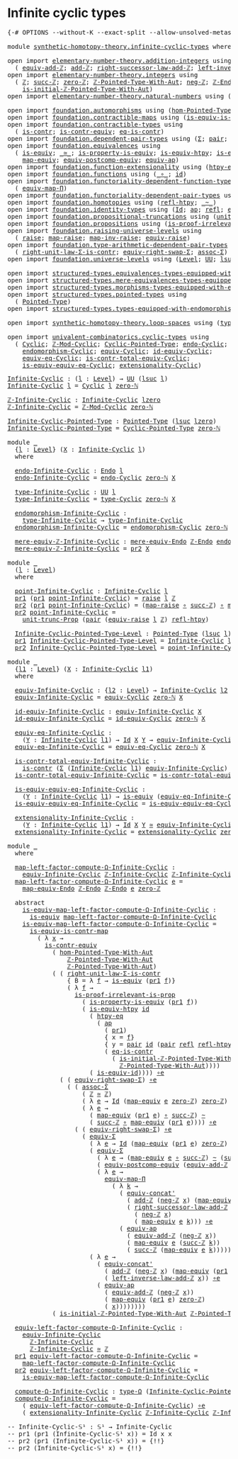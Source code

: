 # Infinite cyclic types

<pre class="Agda"><a id="34" class="Symbol">{-#</a> <a id="38" class="Keyword">OPTIONS</a> <a id="46" class="Pragma">--without-K</a> <a id="58" class="Pragma">--exact-split</a> <a id="72" class="Pragma">--allow-unsolved-metas</a> <a id="95" class="Symbol">#-}</a>

<a id="100" class="Keyword">module</a> <a id="107" href="synthetic-homotopy-theory.infinite-cyclic-types.html" class="Module">synthetic-homotopy-theory.infinite-cyclic-types</a> <a id="155" class="Keyword">where</a>

<a id="162" class="Keyword">open</a> <a id="167" class="Keyword">import</a> <a id="174" href="elementary-number-theory.addition-integers.html" class="Module">elementary-number-theory.addition-integers</a> <a id="217" class="Keyword">using</a>
  <a id="225" class="Symbol">(</a> <a id="227" href="elementary-number-theory.addition-integers.html#14008" class="Function">equiv-add-ℤ</a><a id="238" class="Symbol">;</a> <a id="240" href="elementary-number-theory.addition-integers.html#1489" class="Function">add-ℤ</a><a id="245" class="Symbol">;</a> <a id="247" href="elementary-number-theory.addition-integers.html#4028" class="Function">right-successor-law-add-ℤ</a><a id="272" class="Symbol">;</a> <a id="274" href="elementary-number-theory.addition-integers.html#7226" class="Function">left-inverse-law-add-ℤ</a><a id="296" class="Symbol">)</a>
<a id="298" class="Keyword">open</a> <a id="303" class="Keyword">import</a> <a id="310" href="elementary-number-theory.integers.html" class="Module">elementary-number-theory.integers</a> <a id="344" class="Keyword">using</a>
  <a id="352" class="Symbol">(</a> <a id="354" href="elementary-number-theory.integers.html#1867" class="Function">ℤ</a><a id="355" class="Symbol">;</a> <a id="357" href="elementary-number-theory.integers.html#3458" class="Function">succ-ℤ</a><a id="363" class="Symbol">;</a> <a id="365" href="elementary-number-theory.integers.html#2119" class="Function">zero-ℤ</a><a id="371" class="Symbol">;</a> <a id="373" href="elementary-number-theory.integers.html#11387" class="Function">ℤ-Pointed-Type-With-Aut</a><a id="396" class="Symbol">;</a> <a id="398" href="elementary-number-theory.integers.html#3883" class="Function">neg-ℤ</a><a id="403" class="Symbol">;</a> <a id="405" href="elementary-number-theory.integers.html#3783" class="Function">ℤ-Endo</a><a id="411" class="Symbol">;</a>
    <a id="417" href="elementary-number-theory.integers.html#20906" class="Function">is-initial-ℤ-Pointed-Type-With-Aut</a><a id="451" class="Symbol">)</a>
<a id="453" class="Keyword">open</a> <a id="458" class="Keyword">import</a> <a id="465" href="elementary-number-theory.natural-numbers.html" class="Module">elementary-number-theory.natural-numbers</a> <a id="506" class="Keyword">using</a> <a id="512" class="Symbol">(</a><a id="513" href="elementary-number-theory.natural-numbers.html#1465" class="InductiveConstructor">zero-ℕ</a><a id="519" class="Symbol">)</a>

<a id="522" class="Keyword">open</a> <a id="527" class="Keyword">import</a> <a id="534" href="foundation.automorphisms.html" class="Module">foundation.automorphisms</a> <a id="559" class="Keyword">using</a> <a id="565" class="Symbol">(</a><a id="566" href="foundation.automorphisms.html#2986" class="Function">hom-Pointed-Type-With-Aut</a><a id="591" class="Symbol">)</a>
<a id="593" class="Keyword">open</a> <a id="598" class="Keyword">import</a> <a id="605" href="foundation.contractible-maps.html" class="Module">foundation.contractible-maps</a> <a id="634" class="Keyword">using</a> <a id="640" class="Symbol">(</a><a id="641" href="foundation-core.contractible-maps.html#2368" class="Function">is-equiv-is-contr-map</a><a id="662" class="Symbol">)</a>
<a id="664" class="Keyword">open</a> <a id="669" class="Keyword">import</a> <a id="676" href="foundation.contractible-types.html" class="Module">foundation.contractible-types</a> <a id="706" class="Keyword">using</a>
  <a id="714" class="Symbol">(</a> <a id="716" href="foundation-core.contractible-types.html#992" class="Function">is-contr</a><a id="724" class="Symbol">;</a> <a id="726" href="foundation-core.contractible-types.html#3297" class="Function">is-contr-equiv</a><a id="740" class="Symbol">;</a> <a id="742" href="foundation-core.contractible-types.html#1299" class="Function">eq-is-contr</a><a id="753" class="Symbol">)</a>
<a id="755" class="Keyword">open</a> <a id="760" class="Keyword">import</a> <a id="767" href="foundation.dependent-pair-types.html" class="Module">foundation.dependent-pair-types</a> <a id="799" class="Keyword">using</a> <a id="805" class="Symbol">(</a><a id="806" href="foundation-core.dependent-pair-types.html#502" class="Record">Σ</a><a id="807" class="Symbol">;</a> <a id="809" href="foundation-core.dependent-pair-types.html#575" class="InductiveConstructor">pair</a><a id="813" class="Symbol">;</a> <a id="815" href="foundation-core.dependent-pair-types.html#592" class="Field">pr1</a><a id="818" class="Symbol">;</a> <a id="820" href="foundation-core.dependent-pair-types.html#604" class="Field">pr2</a><a id="823" class="Symbol">)</a>
<a id="825" class="Keyword">open</a> <a id="830" class="Keyword">import</a> <a id="837" href="foundation.equivalences.html" class="Module">foundation.equivalences</a> <a id="861" class="Keyword">using</a>
  <a id="869" class="Symbol">(</a> <a id="871" href="foundation-core.equivalences.html#1542" class="Function">is-equiv</a><a id="879" class="Symbol">;</a> <a id="881" href="foundation-core.equivalences.html#1607" class="Function Operator">_≃_</a><a id="884" class="Symbol">;</a> <a id="886" href="foundation.equivalences.html#12189" class="Function">is-property-is-equiv</a><a id="906" class="Symbol">;</a> <a id="908" href="foundation-core.equivalences.html#10144" class="Function">is-equiv-htpy</a><a id="921" class="Symbol">;</a> <a id="923" href="foundation-core.equivalences.html#2309" class="Function">is-equiv-id</a><a id="934" class="Symbol">;</a> <a id="936" href="foundation-core.equivalences.html#7855" class="Function Operator">_∘e_</a><a id="940" class="Symbol">;</a>
    <a id="946" href="foundation-core.equivalences.html#1807" class="Function">map-equiv</a><a id="955" class="Symbol">;</a> <a id="957" href="foundation.equivalences.html#17419" class="Function">equiv-postcomp-equiv</a><a id="977" class="Symbol">;</a> <a id="979" href="foundation-core.equivalences.html#16732" class="Function">equiv-ap</a><a id="987" class="Symbol">)</a>
<a id="989" class="Keyword">open</a> <a id="994" class="Keyword">import</a> <a id="1001" href="foundation.function-extensionality.html" class="Module">foundation.function-extensionality</a> <a id="1036" class="Keyword">using</a> <a id="1042" class="Symbol">(</a><a id="1043" href="foundation-core.function-extensionality.html#964" class="Function">htpy-eq</a><a id="1050" class="Symbol">)</a>
<a id="1052" class="Keyword">open</a> <a id="1057" class="Keyword">import</a> <a id="1064" href="foundation.functions.html" class="Module">foundation.functions</a> <a id="1085" class="Keyword">using</a> <a id="1091" class="Symbol">(</a><a id="1092" href="foundation-core.functions.html#407" class="Function Operator">_∘_</a><a id="1095" class="Symbol">;</a> <a id="1097" href="foundation-core.functions.html#309" class="Function">id</a><a id="1099" class="Symbol">)</a>
<a id="1101" class="Keyword">open</a> <a id="1106" class="Keyword">import</a> <a id="1113" href="foundation.functoriality-dependent-function-types.html" class="Module">foundation.functoriality-dependent-function-types</a> <a id="1163" class="Keyword">using</a>
  <a id="1171" class="Symbol">(</a> <a id="1173" href="foundation-core.functoriality-dependent-function-types.html#2222" class="Function">equiv-map-Π</a><a id="1184" class="Symbol">)</a>
<a id="1186" class="Keyword">open</a> <a id="1191" class="Keyword">import</a> <a id="1198" href="foundation.functoriality-dependent-pair-types.html" class="Module">foundation.functoriality-dependent-pair-types</a> <a id="1244" class="Keyword">using</a> <a id="1250" class="Symbol">(</a><a id="1251" href="foundation-core.functoriality-dependent-pair-types.html#10421" class="Function">equiv-Σ</a><a id="1258" class="Symbol">)</a>
<a id="1260" class="Keyword">open</a> <a id="1265" class="Keyword">import</a> <a id="1272" href="foundation.homotopies.html" class="Module">foundation.homotopies</a> <a id="1294" class="Keyword">using</a> <a id="1300" class="Symbol">(</a><a id="1301" href="foundation-core.homotopies.html#710" class="Function">refl-htpy</a><a id="1310" class="Symbol">;</a> <a id="1312" href="foundation-core.homotopies.html#545" class="Function Operator">_~_</a><a id="1315" class="Symbol">)</a>
<a id="1317" class="Keyword">open</a> <a id="1322" class="Keyword">import</a> <a id="1329" href="foundation.identity-types.html" class="Module">foundation.identity-types</a> <a id="1355" class="Keyword">using</a> <a id="1361" class="Symbol">(</a><a id="1362" href="foundation-core.identity-types.html#1754" class="Datatype">Id</a><a id="1364" class="Symbol">;</a> <a id="1366" href="foundation-core.identity-types.html#4017" class="Function">ap</a><a id="1368" class="Symbol">;</a> <a id="1370" href="foundation-core.identity-types.html#1807" class="InductiveConstructor">refl</a><a id="1374" class="Symbol">;</a> <a id="1376" href="foundation.identity-types.html#2710" class="Function">equiv-concat&#39;</a><a id="1389" class="Symbol">)</a>
<a id="1391" class="Keyword">open</a> <a id="1396" class="Keyword">import</a> <a id="1403" href="foundation.propositional-truncations.html" class="Module">foundation.propositional-truncations</a> <a id="1440" class="Keyword">using</a> <a id="1446" class="Symbol">(</a><a id="1447" href="foundation.propositional-truncations.html#2096" class="Function">unit-trunc-Prop</a><a id="1462" class="Symbol">)</a>
<a id="1464" class="Keyword">open</a> <a id="1469" class="Keyword">import</a> <a id="1476" href="foundation.propositions.html" class="Module">foundation.propositions</a> <a id="1500" class="Keyword">using</a> <a id="1506" class="Symbol">(</a><a id="1507" href="foundation-core.propositions.html#3036" class="Function">is-proof-irrelevant-is-prop</a><a id="1534" class="Symbol">)</a>
<a id="1536" class="Keyword">open</a> <a id="1541" class="Keyword">import</a> <a id="1548" href="foundation.raising-universe-levels.html" class="Module">foundation.raising-universe-levels</a> <a id="1583" class="Keyword">using</a>
  <a id="1591" class="Symbol">(</a> <a id="1593" href="foundation.raising-universe-levels.html#964" class="Datatype">raise</a><a id="1598" class="Symbol">;</a> <a id="1600" href="foundation.raising-universe-levels.html#1029" class="InductiveConstructor">map-raise</a><a id="1609" class="Symbol">;</a> <a id="1611" href="foundation.raising-universe-levels.html#1105" class="Function">map-inv-raise</a><a id="1624" class="Symbol">;</a> <a id="1626" href="foundation.raising-universe-levels.html#1541" class="Function">equiv-raise</a><a id="1637" class="Symbol">)</a>
<a id="1639" class="Keyword">open</a> <a id="1644" class="Keyword">import</a> <a id="1651" href="foundation.type-arithmetic-dependent-pair-types.html" class="Module">foundation.type-arithmetic-dependent-pair-types</a> <a id="1699" class="Keyword">using</a>
  <a id="1707" class="Symbol">(</a> <a id="1709" href="foundation-core.type-arithmetic-dependent-pair-types.html#4301" class="Function">right-unit-law-Σ-is-contr</a><a id="1734" class="Symbol">;</a> <a id="1736" href="foundation-core.type-arithmetic-dependent-pair-types.html#11499" class="Function">equiv-right-swap-Σ</a><a id="1754" class="Symbol">;</a> <a id="1756" href="foundation-core.type-arithmetic-dependent-pair-types.html#5662" class="Function">assoc-Σ</a><a id="1763" class="Symbol">)</a>
<a id="1765" class="Keyword">open</a> <a id="1770" class="Keyword">import</a> <a id="1777" href="foundation.universe-levels.html" class="Module">foundation.universe-levels</a> <a id="1804" class="Keyword">using</a> <a id="1810" class="Symbol">(</a><a id="1811" href="Agda.Primitive.html#597" class="Postulate">Level</a><a id="1816" class="Symbol">;</a> <a id="1818" href="foundation-core.universe-levels.html#222" class="Primitive">UU</a><a id="1820" class="Symbol">;</a> <a id="1822" href="Agda.Primitive.html#780" class="Primitive">lsuc</a><a id="1826" class="Symbol">;</a> <a id="1828" href="Agda.Primitive.html#764" class="Primitive">lzero</a><a id="1833" class="Symbol">;</a> <a id="1835" href="Agda.Primitive.html#810" class="Primitive Operator">_⊔_</a><a id="1838" class="Symbol">)</a>

<a id="1841" class="Keyword">open</a> <a id="1846" class="Keyword">import</a> <a id="1853" href="structured-types.equivalences-types-equipped-with-endomorphisms.html" class="Module">structured-types.equivalences-types-equipped-with-endomorphisms</a>
<a id="1917" class="Keyword">open</a> <a id="1922" class="Keyword">import</a> <a id="1929" href="structured-types.mere-equivalences-types-equipped-with-endomorphisms.html" class="Module">structured-types.mere-equivalences-types-equipped-with-endomorphisms</a>
<a id="1998" class="Keyword">open</a> <a id="2003" class="Keyword">import</a> <a id="2010" href="structured-types.morphisms-types-equipped-with-endomorphisms.html" class="Module">structured-types.morphisms-types-equipped-with-endomorphisms</a>
<a id="2071" class="Keyword">open</a> <a id="2076" class="Keyword">import</a> <a id="2083" href="structured-types.pointed-types.html" class="Module">structured-types.pointed-types</a> <a id="2114" class="Keyword">using</a>
  <a id="2122" class="Symbol">(</a> <a id="2124" href="structured-types.pointed-types.html#383" class="Function">Pointed-Type</a><a id="2136" class="Symbol">)</a>
<a id="2138" class="Keyword">open</a> <a id="2143" class="Keyword">import</a> <a id="2150" href="structured-types.types-equipped-with-endomorphisms.html" class="Module">structured-types.types-equipped-with-endomorphisms</a>

<a id="2202" class="Keyword">open</a> <a id="2207" class="Keyword">import</a> <a id="2214" href="synthetic-homotopy-theory.loop-spaces.html" class="Module">synthetic-homotopy-theory.loop-spaces</a> <a id="2252" class="Keyword">using</a> <a id="2258" class="Symbol">(</a><a id="2259" href="synthetic-homotopy-theory.loop-spaces.html#1115" class="Function">type-Ω</a><a id="2265" class="Symbol">)</a>

<a id="2268" class="Keyword">open</a> <a id="2273" class="Keyword">import</a> <a id="2280" href="univalent-combinatorics.cyclic-types.html" class="Module">univalent-combinatorics.cyclic-types</a> <a id="2317" class="Keyword">using</a>
  <a id="2325" class="Symbol">(</a> <a id="2327" href="univalent-combinatorics.cyclic-types.html#3991" class="Function">Cyclic</a><a id="2333" class="Symbol">;</a> <a id="2335" href="univalent-combinatorics.cyclic-types.html#4074" class="Function">ℤ-Mod-Cyclic</a><a id="2347" class="Symbol">;</a> <a id="2349" href="univalent-combinatorics.cyclic-types.html#4210" class="Function">Cyclic-Pointed-Type</a><a id="2368" class="Symbol">;</a> <a id="2370" href="univalent-combinatorics.cyclic-types.html#4359" class="Function">endo-Cyclic</a><a id="2381" class="Symbol">;</a> <a id="2383" href="univalent-combinatorics.cyclic-types.html#4436" class="Function">type-Cyclic</a><a id="2394" class="Symbol">;</a>
    <a id="2400" href="univalent-combinatorics.cyclic-types.html#4994" class="Function">endomorphism-Cyclic</a><a id="2419" class="Symbol">;</a> <a id="2421" href="univalent-combinatorics.cyclic-types.html#5238" class="Function">equiv-Cyclic</a><a id="2433" class="Symbol">;</a> <a id="2435" href="univalent-combinatorics.cyclic-types.html#6261" class="Function">id-equiv-Cyclic</a><a id="2450" class="Symbol">;</a>
    <a id="2456" href="univalent-combinatorics.cyclic-types.html#6402" class="Function">equiv-eq-Cyclic</a><a id="2471" class="Symbol">;</a> <a id="2473" href="univalent-combinatorics.cyclic-types.html#6512" class="Function">is-contr-total-equiv-Cyclic</a><a id="2500" class="Symbol">;</a>
    <a id="2506" href="univalent-combinatorics.cyclic-types.html#6941" class="Function">is-equiv-equiv-eq-Cyclic</a><a id="2530" class="Symbol">;</a> <a id="2532" href="univalent-combinatorics.cyclic-types.html#7180" class="Function">extensionality-Cyclic</a><a id="2553" class="Symbol">)</a>
</pre>
<pre class="Agda"><a id="Infinite-Cyclic"></a><a id="2568" href="synthetic-homotopy-theory.infinite-cyclic-types.html#2568" class="Function">Infinite-Cyclic</a> <a id="2584" class="Symbol">:</a> <a id="2586" class="Symbol">(</a><a id="2587" href="synthetic-homotopy-theory.infinite-cyclic-types.html#2587" class="Bound">l</a> <a id="2589" class="Symbol">:</a> <a id="2591" href="Agda.Primitive.html#597" class="Postulate">Level</a><a id="2596" class="Symbol">)</a> <a id="2598" class="Symbol">→</a> <a id="2600" href="foundation-core.universe-levels.html#222" class="Primitive">UU</a> <a id="2603" class="Symbol">(</a><a id="2604" href="Agda.Primitive.html#780" class="Primitive">lsuc</a> <a id="2609" href="synthetic-homotopy-theory.infinite-cyclic-types.html#2587" class="Bound">l</a><a id="2610" class="Symbol">)</a>
<a id="2612" href="synthetic-homotopy-theory.infinite-cyclic-types.html#2568" class="Function">Infinite-Cyclic</a> <a id="2628" href="synthetic-homotopy-theory.infinite-cyclic-types.html#2628" class="Bound">l</a> <a id="2630" class="Symbol">=</a> <a id="2632" href="univalent-combinatorics.cyclic-types.html#3991" class="Function">Cyclic</a> <a id="2639" href="synthetic-homotopy-theory.infinite-cyclic-types.html#2628" class="Bound">l</a> <a id="2641" href="elementary-number-theory.natural-numbers.html#1465" class="InductiveConstructor">zero-ℕ</a> 

<a id="ℤ-Infinite-Cyclic"></a><a id="2650" href="synthetic-homotopy-theory.infinite-cyclic-types.html#2650" class="Function">ℤ-Infinite-Cyclic</a> <a id="2668" class="Symbol">:</a> <a id="2670" href="synthetic-homotopy-theory.infinite-cyclic-types.html#2568" class="Function">Infinite-Cyclic</a> <a id="2686" href="Agda.Primitive.html#764" class="Primitive">lzero</a>
<a id="2692" href="synthetic-homotopy-theory.infinite-cyclic-types.html#2650" class="Function">ℤ-Infinite-Cyclic</a> <a id="2710" class="Symbol">=</a> <a id="2712" href="univalent-combinatorics.cyclic-types.html#4074" class="Function">ℤ-Mod-Cyclic</a> <a id="2725" href="elementary-number-theory.natural-numbers.html#1465" class="InductiveConstructor">zero-ℕ</a>

<a id="Infinite-Cyclic-Pointed-Type"></a><a id="2733" href="synthetic-homotopy-theory.infinite-cyclic-types.html#2733" class="Function">Infinite-Cyclic-Pointed-Type</a> <a id="2762" class="Symbol">:</a> <a id="2764" href="structured-types.pointed-types.html#383" class="Function">Pointed-Type</a> <a id="2777" class="Symbol">(</a><a id="2778" href="Agda.Primitive.html#780" class="Primitive">lsuc</a> <a id="2783" href="Agda.Primitive.html#764" class="Primitive">lzero</a><a id="2788" class="Symbol">)</a>
<a id="2790" href="synthetic-homotopy-theory.infinite-cyclic-types.html#2733" class="Function">Infinite-Cyclic-Pointed-Type</a> <a id="2819" class="Symbol">=</a> <a id="2821" href="univalent-combinatorics.cyclic-types.html#4210" class="Function">Cyclic-Pointed-Type</a> <a id="2841" href="elementary-number-theory.natural-numbers.html#1465" class="InductiveConstructor">zero-ℕ</a>

<a id="2849" class="Keyword">module</a> <a id="2856" href="synthetic-homotopy-theory.infinite-cyclic-types.html#2856" class="Module">_</a>
  <a id="2860" class="Symbol">{</a><a id="2861" href="synthetic-homotopy-theory.infinite-cyclic-types.html#2861" class="Bound">l</a> <a id="2863" class="Symbol">:</a> <a id="2865" href="Agda.Primitive.html#597" class="Postulate">Level</a><a id="2870" class="Symbol">}</a> <a id="2872" class="Symbol">(</a><a id="2873" href="synthetic-homotopy-theory.infinite-cyclic-types.html#2873" class="Bound">X</a> <a id="2875" class="Symbol">:</a> <a id="2877" href="synthetic-homotopy-theory.infinite-cyclic-types.html#2568" class="Function">Infinite-Cyclic</a> <a id="2893" href="synthetic-homotopy-theory.infinite-cyclic-types.html#2861" class="Bound">l</a><a id="2894" class="Symbol">)</a>
  <a id="2898" class="Keyword">where</a>

  <a id="2907" href="synthetic-homotopy-theory.infinite-cyclic-types.html#2907" class="Function">endo-Infinite-Cyclic</a> <a id="2928" class="Symbol">:</a> <a id="2930" href="structured-types.types-equipped-with-endomorphisms.html#454" class="Function">Endo</a> <a id="2935" href="synthetic-homotopy-theory.infinite-cyclic-types.html#2861" class="Bound">l</a>
  <a id="2939" href="synthetic-homotopy-theory.infinite-cyclic-types.html#2907" class="Function">endo-Infinite-Cyclic</a> <a id="2960" class="Symbol">=</a> <a id="2962" href="univalent-combinatorics.cyclic-types.html#4359" class="Function">endo-Cyclic</a> <a id="2974" href="elementary-number-theory.natural-numbers.html#1465" class="InductiveConstructor">zero-ℕ</a> <a id="2981" href="synthetic-homotopy-theory.infinite-cyclic-types.html#2873" class="Bound">X</a>
  
  <a id="2988" href="synthetic-homotopy-theory.infinite-cyclic-types.html#2988" class="Function">type-Infinite-Cyclic</a> <a id="3009" class="Symbol">:</a> <a id="3011" href="foundation-core.universe-levels.html#222" class="Primitive">UU</a> <a id="3014" href="synthetic-homotopy-theory.infinite-cyclic-types.html#2861" class="Bound">l</a>
  <a id="3018" href="synthetic-homotopy-theory.infinite-cyclic-types.html#2988" class="Function">type-Infinite-Cyclic</a> <a id="3039" class="Symbol">=</a> <a id="3041" href="univalent-combinatorics.cyclic-types.html#4436" class="Function">type-Cyclic</a> <a id="3053" href="elementary-number-theory.natural-numbers.html#1465" class="InductiveConstructor">zero-ℕ</a> <a id="3060" href="synthetic-homotopy-theory.infinite-cyclic-types.html#2873" class="Bound">X</a>
  
  <a id="3067" href="synthetic-homotopy-theory.infinite-cyclic-types.html#3067" class="Function">endomorphism-Infinite-Cyclic</a> <a id="3096" class="Symbol">:</a>
    <a id="3102" href="synthetic-homotopy-theory.infinite-cyclic-types.html#2988" class="Function">type-Infinite-Cyclic</a> <a id="3123" class="Symbol">→</a> <a id="3125" href="synthetic-homotopy-theory.infinite-cyclic-types.html#2988" class="Function">type-Infinite-Cyclic</a>
  <a id="3148" href="synthetic-homotopy-theory.infinite-cyclic-types.html#3067" class="Function">endomorphism-Infinite-Cyclic</a> <a id="3177" class="Symbol">=</a> <a id="3179" href="univalent-combinatorics.cyclic-types.html#4994" class="Function">endomorphism-Cyclic</a> <a id="3199" href="elementary-number-theory.natural-numbers.html#1465" class="InductiveConstructor">zero-ℕ</a> <a id="3206" href="synthetic-homotopy-theory.infinite-cyclic-types.html#2873" class="Bound">X</a>

  <a id="3211" href="synthetic-homotopy-theory.infinite-cyclic-types.html#3211" class="Function">mere-equiv-ℤ-Infinite-Cyclic</a> <a id="3240" class="Symbol">:</a> <a id="3242" href="structured-types.mere-equivalences-types-equipped-with-endomorphisms.html#944" class="Function">mere-equiv-Endo</a> <a id="3258" href="elementary-number-theory.integers.html#3783" class="Function">ℤ-Endo</a> <a id="3265" href="synthetic-homotopy-theory.infinite-cyclic-types.html#2907" class="Function">endo-Infinite-Cyclic</a>
  <a id="3288" href="synthetic-homotopy-theory.infinite-cyclic-types.html#3211" class="Function">mere-equiv-ℤ-Infinite-Cyclic</a> <a id="3317" class="Symbol">=</a> <a id="3319" href="foundation-core.dependent-pair-types.html#604" class="Field">pr2</a> <a id="3323" href="synthetic-homotopy-theory.infinite-cyclic-types.html#2873" class="Bound">X</a>
  
<a id="3328" class="Keyword">module</a> <a id="3335" href="synthetic-homotopy-theory.infinite-cyclic-types.html#3335" class="Module">_</a>
  <a id="3339" class="Symbol">(</a><a id="3340" href="synthetic-homotopy-theory.infinite-cyclic-types.html#3340" class="Bound">l</a> <a id="3342" class="Symbol">:</a> <a id="3344" href="Agda.Primitive.html#597" class="Postulate">Level</a><a id="3349" class="Symbol">)</a>
  <a id="3353" class="Keyword">where</a>

  <a id="3362" href="synthetic-homotopy-theory.infinite-cyclic-types.html#3362" class="Function">point-Infinite-Cyclic</a> <a id="3384" class="Symbol">:</a> <a id="3386" href="synthetic-homotopy-theory.infinite-cyclic-types.html#2568" class="Function">Infinite-Cyclic</a> <a id="3402" href="synthetic-homotopy-theory.infinite-cyclic-types.html#3340" class="Bound">l</a>
  <a id="3406" href="foundation-core.dependent-pair-types.html#592" class="Field">pr1</a> <a id="3410" class="Symbol">(</a><a id="3411" href="foundation-core.dependent-pair-types.html#592" class="Field">pr1</a> <a id="3415" href="synthetic-homotopy-theory.infinite-cyclic-types.html#3362" class="Function">point-Infinite-Cyclic</a><a id="3436" class="Symbol">)</a> <a id="3438" class="Symbol">=</a> <a id="3440" href="foundation.raising-universe-levels.html#964" class="Datatype">raise</a> <a id="3446" href="synthetic-homotopy-theory.infinite-cyclic-types.html#3340" class="Bound">l</a> <a id="3448" href="elementary-number-theory.integers.html#1867" class="Function">ℤ</a>
  <a id="3452" href="foundation-core.dependent-pair-types.html#604" class="Field">pr2</a> <a id="3456" class="Symbol">(</a><a id="3457" href="foundation-core.dependent-pair-types.html#592" class="Field">pr1</a> <a id="3461" href="synthetic-homotopy-theory.infinite-cyclic-types.html#3362" class="Function">point-Infinite-Cyclic</a><a id="3482" class="Symbol">)</a> <a id="3484" class="Symbol">=</a> <a id="3486" class="Symbol">(</a><a id="3487" href="foundation.raising-universe-levels.html#1029" class="InductiveConstructor">map-raise</a> <a id="3497" href="foundation-core.functions.html#407" class="Function Operator">∘</a> <a id="3499" href="elementary-number-theory.integers.html#3458" class="Function">succ-ℤ</a><a id="3505" class="Symbol">)</a> <a id="3507" href="foundation-core.functions.html#407" class="Function Operator">∘</a> <a id="3509" href="foundation.raising-universe-levels.html#1105" class="Function">map-inv-raise</a>
  <a id="3525" href="foundation-core.dependent-pair-types.html#604" class="Field">pr2</a> <a id="3529" href="synthetic-homotopy-theory.infinite-cyclic-types.html#3362" class="Function">point-Infinite-Cyclic</a> <a id="3551" class="Symbol">=</a>
    <a id="3557" href="foundation.propositional-truncations.html#2096" class="Function">unit-trunc-Prop</a> <a id="3573" class="Symbol">(</a><a id="3574" href="foundation-core.dependent-pair-types.html#575" class="InductiveConstructor">pair</a> <a id="3579" class="Symbol">(</a><a id="3580" href="foundation.raising-universe-levels.html#1541" class="Function">equiv-raise</a> <a id="3592" href="synthetic-homotopy-theory.infinite-cyclic-types.html#3340" class="Bound">l</a> <a id="3594" href="elementary-number-theory.integers.html#1867" class="Function">ℤ</a><a id="3595" class="Symbol">)</a> <a id="3597" href="foundation-core.homotopies.html#710" class="Function">refl-htpy</a><a id="3606" class="Symbol">)</a>

  <a id="3611" href="synthetic-homotopy-theory.infinite-cyclic-types.html#3611" class="Function">Infinite-Cyclic-Pointed-Type-Level</a> <a id="3646" class="Symbol">:</a> <a id="3648" href="structured-types.pointed-types.html#383" class="Function">Pointed-Type</a> <a id="3661" class="Symbol">(</a><a id="3662" href="Agda.Primitive.html#780" class="Primitive">lsuc</a> <a id="3667" href="synthetic-homotopy-theory.infinite-cyclic-types.html#3340" class="Bound">l</a><a id="3668" class="Symbol">)</a>
  <a id="3672" href="foundation-core.dependent-pair-types.html#592" class="Field">pr1</a> <a id="3676" href="synthetic-homotopy-theory.infinite-cyclic-types.html#3611" class="Function">Infinite-Cyclic-Pointed-Type-Level</a> <a id="3711" class="Symbol">=</a> <a id="3713" href="synthetic-homotopy-theory.infinite-cyclic-types.html#2568" class="Function">Infinite-Cyclic</a> <a id="3729" href="synthetic-homotopy-theory.infinite-cyclic-types.html#3340" class="Bound">l</a>
  <a id="3733" href="foundation-core.dependent-pair-types.html#604" class="Field">pr2</a> <a id="3737" href="synthetic-homotopy-theory.infinite-cyclic-types.html#3611" class="Function">Infinite-Cyclic-Pointed-Type-Level</a> <a id="3772" class="Symbol">=</a> <a id="3774" href="synthetic-homotopy-theory.infinite-cyclic-types.html#3362" class="Function">point-Infinite-Cyclic</a>

<a id="3797" class="Keyword">module</a> <a id="3804" href="synthetic-homotopy-theory.infinite-cyclic-types.html#3804" class="Module">_</a>
  <a id="3808" class="Symbol">{</a><a id="3809" href="synthetic-homotopy-theory.infinite-cyclic-types.html#3809" class="Bound">l1</a> <a id="3812" class="Symbol">:</a> <a id="3814" href="Agda.Primitive.html#597" class="Postulate">Level</a><a id="3819" class="Symbol">}</a> <a id="3821" class="Symbol">(</a><a id="3822" href="synthetic-homotopy-theory.infinite-cyclic-types.html#3822" class="Bound">X</a> <a id="3824" class="Symbol">:</a> <a id="3826" href="synthetic-homotopy-theory.infinite-cyclic-types.html#2568" class="Function">Infinite-Cyclic</a> <a id="3842" href="synthetic-homotopy-theory.infinite-cyclic-types.html#3809" class="Bound">l1</a><a id="3844" class="Symbol">)</a> 
  <a id="3849" class="Keyword">where</a>
  
  <a id="3860" href="synthetic-homotopy-theory.infinite-cyclic-types.html#3860" class="Function">equiv-Infinite-Cyclic</a> <a id="3882" class="Symbol">:</a> <a id="3884" class="Symbol">{</a><a id="3885" href="synthetic-homotopy-theory.infinite-cyclic-types.html#3885" class="Bound">l2</a> <a id="3888" class="Symbol">:</a> <a id="3890" href="Agda.Primitive.html#597" class="Postulate">Level</a><a id="3895" class="Symbol">}</a> <a id="3897" class="Symbol">→</a> <a id="3899" href="synthetic-homotopy-theory.infinite-cyclic-types.html#2568" class="Function">Infinite-Cyclic</a> <a id="3915" href="synthetic-homotopy-theory.infinite-cyclic-types.html#3885" class="Bound">l2</a> <a id="3918" class="Symbol">→</a> <a id="3920" href="foundation-core.universe-levels.html#222" class="Primitive">UU</a> <a id="3923" class="Symbol">(</a><a id="3924" href="synthetic-homotopy-theory.infinite-cyclic-types.html#3809" class="Bound">l1</a> <a id="3927" href="Agda.Primitive.html#810" class="Primitive Operator">⊔</a> <a id="3929" href="synthetic-homotopy-theory.infinite-cyclic-types.html#3885" class="Bound">l2</a><a id="3931" class="Symbol">)</a>
  <a id="3935" href="synthetic-homotopy-theory.infinite-cyclic-types.html#3860" class="Function">equiv-Infinite-Cyclic</a> <a id="3957" class="Symbol">=</a> <a id="3959" href="univalent-combinatorics.cyclic-types.html#5238" class="Function">equiv-Cyclic</a> <a id="3972" href="elementary-number-theory.natural-numbers.html#1465" class="InductiveConstructor">zero-ℕ</a> <a id="3979" href="synthetic-homotopy-theory.infinite-cyclic-types.html#3822" class="Bound">X</a>

  <a id="3984" href="synthetic-homotopy-theory.infinite-cyclic-types.html#3984" class="Function">id-equiv-Infinite-Cyclic</a> <a id="4009" class="Symbol">:</a> <a id="4011" href="synthetic-homotopy-theory.infinite-cyclic-types.html#3860" class="Function">equiv-Infinite-Cyclic</a> <a id="4033" href="synthetic-homotopy-theory.infinite-cyclic-types.html#3822" class="Bound">X</a>
  <a id="4037" href="synthetic-homotopy-theory.infinite-cyclic-types.html#3984" class="Function">id-equiv-Infinite-Cyclic</a> <a id="4062" class="Symbol">=</a> <a id="4064" href="univalent-combinatorics.cyclic-types.html#6261" class="Function">id-equiv-Cyclic</a> <a id="4080" href="elementary-number-theory.natural-numbers.html#1465" class="InductiveConstructor">zero-ℕ</a> <a id="4087" href="synthetic-homotopy-theory.infinite-cyclic-types.html#3822" class="Bound">X</a>

  <a id="4092" href="synthetic-homotopy-theory.infinite-cyclic-types.html#4092" class="Function">equiv-eq-Infinite-Cyclic</a> <a id="4117" class="Symbol">:</a>
    <a id="4123" class="Symbol">(</a><a id="4124" href="synthetic-homotopy-theory.infinite-cyclic-types.html#4124" class="Bound">Y</a> <a id="4126" class="Symbol">:</a> <a id="4128" href="synthetic-homotopy-theory.infinite-cyclic-types.html#2568" class="Function">Infinite-Cyclic</a> <a id="4144" href="synthetic-homotopy-theory.infinite-cyclic-types.html#3809" class="Bound">l1</a><a id="4146" class="Symbol">)</a> <a id="4148" class="Symbol">→</a> <a id="4150" href="foundation-core.identity-types.html#1754" class="Datatype">Id</a> <a id="4153" href="synthetic-homotopy-theory.infinite-cyclic-types.html#3822" class="Bound">X</a> <a id="4155" href="synthetic-homotopy-theory.infinite-cyclic-types.html#4124" class="Bound">Y</a> <a id="4157" class="Symbol">→</a> <a id="4159" href="synthetic-homotopy-theory.infinite-cyclic-types.html#3860" class="Function">equiv-Infinite-Cyclic</a> <a id="4181" href="synthetic-homotopy-theory.infinite-cyclic-types.html#4124" class="Bound">Y</a>
  <a id="4185" href="synthetic-homotopy-theory.infinite-cyclic-types.html#4092" class="Function">equiv-eq-Infinite-Cyclic</a> <a id="4210" class="Symbol">=</a> <a id="4212" href="univalent-combinatorics.cyclic-types.html#6402" class="Function">equiv-eq-Cyclic</a> <a id="4228" href="elementary-number-theory.natural-numbers.html#1465" class="InductiveConstructor">zero-ℕ</a> <a id="4235" href="synthetic-homotopy-theory.infinite-cyclic-types.html#3822" class="Bound">X</a>
  
  <a id="4242" href="synthetic-homotopy-theory.infinite-cyclic-types.html#4242" class="Function">is-contr-total-equiv-Infinite-Cyclic</a> <a id="4279" class="Symbol">:</a>
    <a id="4285" href="foundation-core.contractible-types.html#992" class="Function">is-contr</a> <a id="4294" class="Symbol">(</a><a id="4295" href="foundation-core.dependent-pair-types.html#502" class="Record">Σ</a> <a id="4297" class="Symbol">(</a><a id="4298" href="synthetic-homotopy-theory.infinite-cyclic-types.html#2568" class="Function">Infinite-Cyclic</a> <a id="4314" href="synthetic-homotopy-theory.infinite-cyclic-types.html#3809" class="Bound">l1</a><a id="4316" class="Symbol">)</a> <a id="4318" href="synthetic-homotopy-theory.infinite-cyclic-types.html#3860" class="Function">equiv-Infinite-Cyclic</a><a id="4339" class="Symbol">)</a>
  <a id="4343" href="synthetic-homotopy-theory.infinite-cyclic-types.html#4242" class="Function">is-contr-total-equiv-Infinite-Cyclic</a> <a id="4380" class="Symbol">=</a> <a id="4382" href="univalent-combinatorics.cyclic-types.html#6512" class="Function">is-contr-total-equiv-Cyclic</a> <a id="4410" href="elementary-number-theory.natural-numbers.html#1465" class="InductiveConstructor">zero-ℕ</a> <a id="4417" href="synthetic-homotopy-theory.infinite-cyclic-types.html#3822" class="Bound">X</a>

  <a id="4422" href="synthetic-homotopy-theory.infinite-cyclic-types.html#4422" class="Function">is-equiv-equiv-eq-Infinite-Cyclic</a> <a id="4456" class="Symbol">:</a>
    <a id="4462" class="Symbol">(</a><a id="4463" href="synthetic-homotopy-theory.infinite-cyclic-types.html#4463" class="Bound">Y</a> <a id="4465" class="Symbol">:</a> <a id="4467" href="synthetic-homotopy-theory.infinite-cyclic-types.html#2568" class="Function">Infinite-Cyclic</a> <a id="4483" href="synthetic-homotopy-theory.infinite-cyclic-types.html#3809" class="Bound">l1</a><a id="4485" class="Symbol">)</a> <a id="4487" class="Symbol">→</a> <a id="4489" href="foundation-core.equivalences.html#1542" class="Function">is-equiv</a> <a id="4498" class="Symbol">(</a><a id="4499" href="synthetic-homotopy-theory.infinite-cyclic-types.html#4092" class="Function">equiv-eq-Infinite-Cyclic</a> <a id="4524" href="synthetic-homotopy-theory.infinite-cyclic-types.html#4463" class="Bound">Y</a><a id="4525" class="Symbol">)</a>
  <a id="4529" href="synthetic-homotopy-theory.infinite-cyclic-types.html#4422" class="Function">is-equiv-equiv-eq-Infinite-Cyclic</a> <a id="4563" class="Symbol">=</a> <a id="4565" href="univalent-combinatorics.cyclic-types.html#6941" class="Function">is-equiv-equiv-eq-Cyclic</a> <a id="4590" href="elementary-number-theory.natural-numbers.html#1465" class="InductiveConstructor">zero-ℕ</a> <a id="4597" href="synthetic-homotopy-theory.infinite-cyclic-types.html#3822" class="Bound">X</a>

  <a id="4602" href="synthetic-homotopy-theory.infinite-cyclic-types.html#4602" class="Function">extensionality-Infinite-Cyclic</a> <a id="4633" class="Symbol">:</a>
    <a id="4639" class="Symbol">(</a><a id="4640" href="synthetic-homotopy-theory.infinite-cyclic-types.html#4640" class="Bound">Y</a> <a id="4642" class="Symbol">:</a> <a id="4644" href="synthetic-homotopy-theory.infinite-cyclic-types.html#2568" class="Function">Infinite-Cyclic</a> <a id="4660" href="synthetic-homotopy-theory.infinite-cyclic-types.html#3809" class="Bound">l1</a><a id="4662" class="Symbol">)</a> <a id="4664" class="Symbol">→</a> <a id="4666" href="foundation-core.identity-types.html#1754" class="Datatype">Id</a> <a id="4669" href="synthetic-homotopy-theory.infinite-cyclic-types.html#3822" class="Bound">X</a> <a id="4671" href="synthetic-homotopy-theory.infinite-cyclic-types.html#4640" class="Bound">Y</a> <a id="4673" href="foundation-core.equivalences.html#1607" class="Function Operator">≃</a> <a id="4675" href="synthetic-homotopy-theory.infinite-cyclic-types.html#3860" class="Function">equiv-Infinite-Cyclic</a> <a id="4697" href="synthetic-homotopy-theory.infinite-cyclic-types.html#4640" class="Bound">Y</a>
  <a id="4701" href="synthetic-homotopy-theory.infinite-cyclic-types.html#4602" class="Function">extensionality-Infinite-Cyclic</a> <a id="4732" class="Symbol">=</a> <a id="4734" href="univalent-combinatorics.cyclic-types.html#7180" class="Function">extensionality-Cyclic</a> <a id="4756" href="elementary-number-theory.natural-numbers.html#1465" class="InductiveConstructor">zero-ℕ</a> <a id="4763" href="synthetic-homotopy-theory.infinite-cyclic-types.html#3822" class="Bound">X</a>

<a id="4766" class="Keyword">module</a> <a id="4773" href="synthetic-homotopy-theory.infinite-cyclic-types.html#4773" class="Module">_</a>
  <a id="4777" class="Keyword">where</a>
  
  <a id="4788" href="synthetic-homotopy-theory.infinite-cyclic-types.html#4788" class="Function">map-left-factor-compute-Ω-Infinite-Cyclic</a> <a id="4830" class="Symbol">:</a>
    <a id="4836" href="synthetic-homotopy-theory.infinite-cyclic-types.html#3860" class="Function">equiv-Infinite-Cyclic</a> <a id="4858" href="synthetic-homotopy-theory.infinite-cyclic-types.html#2650" class="Function">ℤ-Infinite-Cyclic</a> <a id="4876" href="synthetic-homotopy-theory.infinite-cyclic-types.html#2650" class="Function">ℤ-Infinite-Cyclic</a> <a id="4894" class="Symbol">→</a> <a id="4896" href="elementary-number-theory.integers.html#1867" class="Function">ℤ</a>
  <a id="4900" href="synthetic-homotopy-theory.infinite-cyclic-types.html#4788" class="Function">map-left-factor-compute-Ω-Infinite-Cyclic</a> <a id="4942" href="synthetic-homotopy-theory.infinite-cyclic-types.html#4942" class="Bound">e</a> <a id="4944" class="Symbol">=</a>
    <a id="4950" href="structured-types.equivalences-types-equipped-with-endomorphisms.html#1431" class="Function">map-equiv-Endo</a> <a id="4965" href="elementary-number-theory.integers.html#3783" class="Function">ℤ-Endo</a> <a id="4972" href="elementary-number-theory.integers.html#3783" class="Function">ℤ-Endo</a> <a id="4979" href="synthetic-homotopy-theory.infinite-cyclic-types.html#4942" class="Bound">e</a> <a id="4981" href="elementary-number-theory.integers.html#2119" class="Function">zero-ℤ</a>

  <a id="4991" class="Keyword">abstract</a>
    <a id="5004" href="synthetic-homotopy-theory.infinite-cyclic-types.html#5004" class="Function">is-equiv-map-left-factor-compute-Ω-Infinite-Cyclic</a> <a id="5055" class="Symbol">:</a>
      <a id="5063" href="foundation-core.equivalences.html#1542" class="Function">is-equiv</a> <a id="5072" href="synthetic-homotopy-theory.infinite-cyclic-types.html#4788" class="Function">map-left-factor-compute-Ω-Infinite-Cyclic</a>
    <a id="5118" href="synthetic-homotopy-theory.infinite-cyclic-types.html#5004" class="Function">is-equiv-map-left-factor-compute-Ω-Infinite-Cyclic</a> <a id="5169" class="Symbol">=</a>
      <a id="5177" href="foundation-core.contractible-maps.html#2368" class="Function">is-equiv-is-contr-map</a>
        <a id="5207" class="Symbol">(</a> <a id="5209" class="Symbol">λ</a> <a id="5211" href="synthetic-homotopy-theory.infinite-cyclic-types.html#5211" class="Bound">x</a> <a id="5213" class="Symbol">→</a>
          <a id="5225" href="foundation-core.contractible-types.html#3297" class="Function">is-contr-equiv</a>
            <a id="5252" class="Symbol">(</a> <a id="5254" href="foundation.automorphisms.html#2986" class="Function">hom-Pointed-Type-With-Aut</a>
                <a id="5296" href="elementary-number-theory.integers.html#11387" class="Function">ℤ-Pointed-Type-With-Aut</a>
                <a id="5336" href="elementary-number-theory.integers.html#11387" class="Function">ℤ-Pointed-Type-With-Aut</a><a id="5359" class="Symbol">)</a>
            <a id="5373" class="Symbol">(</a> <a id="5375" class="Symbol">(</a> <a id="5377" href="foundation-core.type-arithmetic-dependent-pair-types.html#4301" class="Function">right-unit-law-Σ-is-contr</a>
                <a id="5419" class="Symbol">{</a> <a id="5421" class="Argument">B</a> <a id="5423" class="Symbol">=</a> <a id="5425" class="Symbol">λ</a> <a id="5427" href="synthetic-homotopy-theory.infinite-cyclic-types.html#5427" class="Bound">f</a> <a id="5429" class="Symbol">→</a> <a id="5431" href="foundation-core.equivalences.html#1542" class="Function">is-equiv</a> <a id="5440" class="Symbol">(</a><a id="5441" href="foundation-core.dependent-pair-types.html#592" class="Field">pr1</a> <a id="5445" href="synthetic-homotopy-theory.infinite-cyclic-types.html#5427" class="Bound">f</a><a id="5446" class="Symbol">)}</a>
                <a id="5465" class="Symbol">(</a> <a id="5467" class="Symbol">λ</a> <a id="5469" href="synthetic-homotopy-theory.infinite-cyclic-types.html#5469" class="Bound">f</a> <a id="5471" class="Symbol">→</a>
                  <a id="5491" href="foundation-core.propositions.html#3036" class="Function">is-proof-irrelevant-is-prop</a>
                    <a id="5539" class="Symbol">(</a> <a id="5541" href="foundation.equivalences.html#12189" class="Function">is-property-is-equiv</a> <a id="5562" class="Symbol">(</a><a id="5563" href="foundation-core.dependent-pair-types.html#592" class="Field">pr1</a> <a id="5567" href="synthetic-homotopy-theory.infinite-cyclic-types.html#5469" class="Bound">f</a><a id="5568" class="Symbol">))</a>
                    <a id="5591" class="Symbol">(</a> <a id="5593" href="foundation-core.equivalences.html#10144" class="Function">is-equiv-htpy</a> <a id="5607" href="foundation-core.functions.html#309" class="Function">id</a>
                      <a id="5632" class="Symbol">(</a> <a id="5634" href="foundation-core.function-extensionality.html#964" class="Function">htpy-eq</a>
                        <a id="5666" class="Symbol">(</a> <a id="5668" href="foundation-core.identity-types.html#4017" class="Function">ap</a>
                          <a id="5697" class="Symbol">(</a> <a id="5699" href="foundation-core.dependent-pair-types.html#592" class="Field">pr1</a><a id="5702" class="Symbol">)</a>
                          <a id="5730" class="Symbol">{</a> <a id="5732" class="Argument">x</a> <a id="5734" class="Symbol">=</a> <a id="5736" href="synthetic-homotopy-theory.infinite-cyclic-types.html#5469" class="Bound">f</a><a id="5737" class="Symbol">}</a>
                          <a id="5765" class="Symbol">{</a> <a id="5767" class="Argument">y</a> <a id="5769" class="Symbol">=</a> <a id="5771" href="foundation-core.dependent-pair-types.html#575" class="InductiveConstructor">pair</a> <a id="5776" href="foundation-core.functions.html#309" class="Function">id</a> <a id="5779" class="Symbol">(</a><a id="5780" href="foundation-core.dependent-pair-types.html#575" class="InductiveConstructor">pair</a> <a id="5785" href="foundation-core.identity-types.html#1807" class="InductiveConstructor">refl</a> <a id="5790" href="foundation-core.homotopies.html#710" class="Function">refl-htpy</a><a id="5799" class="Symbol">)}</a>
                          <a id="5828" class="Symbol">(</a> <a id="5830" href="foundation-core.contractible-types.html#1299" class="Function">eq-is-contr</a>
                            <a id="5870" class="Symbol">(</a> <a id="5872" href="elementary-number-theory.integers.html#20906" class="Function">is-initial-ℤ-Pointed-Type-With-Aut</a>
                              <a id="5937" href="elementary-number-theory.integers.html#11387" class="Function">ℤ-Pointed-Type-With-Aut</a><a id="5960" class="Symbol">))))</a>
                      <a id="5987" class="Symbol">(</a> <a id="5989" href="foundation-core.equivalences.html#2309" class="Function">is-equiv-id</a><a id="6000" class="Symbol">))))</a> <a id="6005" href="foundation-core.equivalences.html#7855" class="Function Operator">∘e</a>
              <a id="6022" class="Symbol">(</a> <a id="6024" class="Symbol">(</a> <a id="6026" href="foundation-core.type-arithmetic-dependent-pair-types.html#11499" class="Function">equiv-right-swap-Σ</a><a id="6044" class="Symbol">)</a> <a id="6046" href="foundation-core.equivalences.html#7855" class="Function Operator">∘e</a>
                <a id="6065" class="Symbol">(</a> <a id="6067" class="Symbol">(</a> <a id="6069" href="foundation-core.type-arithmetic-dependent-pair-types.html#5662" class="Function">assoc-Σ</a>
                    <a id="6097" class="Symbol">(</a> <a id="6099" href="elementary-number-theory.integers.html#1867" class="Function">ℤ</a> <a id="6101" href="foundation-core.equivalences.html#1607" class="Function Operator">≃</a> <a id="6103" href="elementary-number-theory.integers.html#1867" class="Function">ℤ</a><a id="6104" class="Symbol">)</a>
                    <a id="6126" class="Symbol">(</a> <a id="6128" class="Symbol">λ</a> <a id="6130" href="synthetic-homotopy-theory.infinite-cyclic-types.html#6130" class="Bound">e</a> <a id="6132" class="Symbol">→</a> <a id="6134" href="foundation-core.identity-types.html#1754" class="Datatype">Id</a> <a id="6137" class="Symbol">(</a><a id="6138" href="foundation-core.equivalences.html#1807" class="Function">map-equiv</a> <a id="6148" href="synthetic-homotopy-theory.infinite-cyclic-types.html#6130" class="Bound">e</a> <a id="6150" href="elementary-number-theory.integers.html#2119" class="Function">zero-ℤ</a><a id="6156" class="Symbol">)</a> <a id="6158" href="elementary-number-theory.integers.html#2119" class="Function">zero-ℤ</a><a id="6164" class="Symbol">)</a>
                    <a id="6186" class="Symbol">(</a> <a id="6188" class="Symbol">λ</a> <a id="6190" href="synthetic-homotopy-theory.infinite-cyclic-types.html#6190" class="Bound">e</a> <a id="6192" class="Symbol">→</a>
                      <a id="6216" class="Symbol">(</a> <a id="6218" href="foundation-core.equivalences.html#1807" class="Function">map-equiv</a> <a id="6228" class="Symbol">(</a><a id="6229" href="foundation-core.dependent-pair-types.html#592" class="Field">pr1</a> <a id="6233" href="synthetic-homotopy-theory.infinite-cyclic-types.html#6190" class="Bound">e</a><a id="6234" class="Symbol">)</a> <a id="6236" href="foundation-core.functions.html#407" class="Function Operator">∘</a> <a id="6238" href="elementary-number-theory.integers.html#3458" class="Function">succ-ℤ</a><a id="6244" class="Symbol">)</a> <a id="6246" href="foundation-core.homotopies.html#545" class="Function Operator">~</a>
                      <a id="6270" class="Symbol">(</a> <a id="6272" href="elementary-number-theory.integers.html#3458" class="Function">succ-ℤ</a> <a id="6279" href="foundation-core.functions.html#407" class="Function Operator">∘</a> <a id="6281" href="foundation-core.equivalences.html#1807" class="Function">map-equiv</a> <a id="6291" class="Symbol">(</a><a id="6292" href="foundation-core.dependent-pair-types.html#592" class="Field">pr1</a> <a id="6296" href="synthetic-homotopy-theory.infinite-cyclic-types.html#6190" class="Bound">e</a><a id="6297" class="Symbol">))))</a> <a id="6302" href="foundation-core.equivalences.html#7855" class="Function Operator">∘e</a>
                  <a id="6323" class="Symbol">(</a> <a id="6325" class="Symbol">(</a> <a id="6327" href="foundation-core.type-arithmetic-dependent-pair-types.html#11499" class="Function">equiv-right-swap-Σ</a><a id="6345" class="Symbol">)</a> <a id="6347" href="foundation-core.equivalences.html#7855" class="Function Operator">∘e</a>
                    <a id="6370" class="Symbol">(</a> <a id="6372" href="foundation-core.functoriality-dependent-pair-types.html#10421" class="Function">equiv-Σ</a>
                      <a id="6402" class="Symbol">(</a> <a id="6404" class="Symbol">λ</a> <a id="6406" href="synthetic-homotopy-theory.infinite-cyclic-types.html#6406" class="Bound">e</a> <a id="6408" class="Symbol">→</a> <a id="6410" href="foundation-core.identity-types.html#1754" class="Datatype">Id</a> <a id="6413" class="Symbol">(</a><a id="6414" href="foundation-core.equivalences.html#1807" class="Function">map-equiv</a> <a id="6424" class="Symbol">(</a><a id="6425" href="foundation-core.dependent-pair-types.html#592" class="Field">pr1</a> <a id="6429" href="synthetic-homotopy-theory.infinite-cyclic-types.html#6406" class="Bound">e</a><a id="6430" class="Symbol">)</a> <a id="6432" href="elementary-number-theory.integers.html#2119" class="Function">zero-ℤ</a><a id="6438" class="Symbol">)</a> <a id="6440" href="elementary-number-theory.integers.html#2119" class="Function">zero-ℤ</a><a id="6446" class="Symbol">)</a>
                      <a id="6470" class="Symbol">(</a> <a id="6472" href="foundation-core.functoriality-dependent-pair-types.html#10421" class="Function">equiv-Σ</a>
                        <a id="6504" class="Symbol">(</a> <a id="6506" class="Symbol">λ</a> <a id="6508" href="synthetic-homotopy-theory.infinite-cyclic-types.html#6508" class="Bound">e</a> <a id="6510" class="Symbol">→</a> <a id="6512" class="Symbol">(</a><a id="6513" href="foundation-core.equivalences.html#1807" class="Function">map-equiv</a> <a id="6523" href="synthetic-homotopy-theory.infinite-cyclic-types.html#6508" class="Bound">e</a> <a id="6525" href="foundation-core.functions.html#407" class="Function Operator">∘</a> <a id="6527" href="elementary-number-theory.integers.html#3458" class="Function">succ-ℤ</a><a id="6533" class="Symbol">)</a> <a id="6535" href="foundation-core.homotopies.html#545" class="Function Operator">~</a> <a id="6537" class="Symbol">(</a><a id="6538" href="elementary-number-theory.integers.html#3458" class="Function">succ-ℤ</a> <a id="6545" href="foundation-core.functions.html#407" class="Function Operator">∘</a> <a id="6547" href="foundation-core.equivalences.html#1807" class="Function">map-equiv</a> <a id="6557" href="synthetic-homotopy-theory.infinite-cyclic-types.html#6508" class="Bound">e</a><a id="6558" class="Symbol">))</a>
                        <a id="6585" class="Symbol">(</a> <a id="6587" href="foundation.equivalences.html#17419" class="Function">equiv-postcomp-equiv</a> <a id="6608" class="Symbol">(</a><a id="6609" href="elementary-number-theory.addition-integers.html#14008" class="Function">equiv-add-ℤ</a> <a id="6621" class="Symbol">(</a><a id="6622" href="elementary-number-theory.integers.html#3883" class="Function">neg-ℤ</a> <a id="6628" href="synthetic-homotopy-theory.infinite-cyclic-types.html#5211" class="Bound">x</a><a id="6629" class="Symbol">))</a> <a id="6632" href="elementary-number-theory.integers.html#1867" class="Function">ℤ</a><a id="6633" class="Symbol">)</a>
                        <a id="6659" class="Symbol">(</a> <a id="6661" class="Symbol">λ</a> <a id="6663" href="synthetic-homotopy-theory.infinite-cyclic-types.html#6663" class="Bound">e</a> <a id="6665" class="Symbol">→</a>
                          <a id="6693" href="foundation-core.functoriality-dependent-function-types.html#2222" class="Function">equiv-map-Π</a>
                            <a id="6733" class="Symbol">(</a> <a id="6735" class="Symbol">λ</a> <a id="6737" href="synthetic-homotopy-theory.infinite-cyclic-types.html#6737" class="Bound">k</a> <a id="6739" class="Symbol">→</a>
                              <a id="6771" class="Symbol">(</a> <a id="6773" href="foundation.identity-types.html#2710" class="Function">equiv-concat&#39;</a>
                                <a id="6819" class="Symbol">(</a> <a id="6821" href="elementary-number-theory.addition-integers.html#1489" class="Function">add-ℤ</a> <a id="6827" class="Symbol">(</a><a id="6828" href="elementary-number-theory.integers.html#3883" class="Function">neg-ℤ</a> <a id="6834" href="synthetic-homotopy-theory.infinite-cyclic-types.html#5211" class="Bound">x</a><a id="6835" class="Symbol">)</a> <a id="6837" class="Symbol">(</a><a id="6838" href="foundation-core.equivalences.html#1807" class="Function">map-equiv</a> <a id="6848" href="synthetic-homotopy-theory.infinite-cyclic-types.html#6663" class="Bound">e</a> <a id="6850" class="Symbol">(</a><a id="6851" href="elementary-number-theory.integers.html#3458" class="Function">succ-ℤ</a> <a id="6858" href="synthetic-homotopy-theory.infinite-cyclic-types.html#6737" class="Bound">k</a><a id="6859" class="Symbol">)))</a>
                                <a id="6895" class="Symbol">(</a> <a id="6897" href="elementary-number-theory.addition-integers.html#4028" class="Function">right-successor-law-add-ℤ</a>
                                  <a id="6957" class="Symbol">(</a> <a id="6959" href="elementary-number-theory.integers.html#3883" class="Function">neg-ℤ</a> <a id="6965" href="synthetic-homotopy-theory.infinite-cyclic-types.html#5211" class="Bound">x</a><a id="6966" class="Symbol">)</a>
                                  <a id="7002" class="Symbol">(</a> <a id="7004" href="foundation-core.equivalences.html#1807" class="Function">map-equiv</a> <a id="7014" href="synthetic-homotopy-theory.infinite-cyclic-types.html#6663" class="Bound">e</a> <a id="7016" href="synthetic-homotopy-theory.infinite-cyclic-types.html#6737" class="Bound">k</a><a id="7017" class="Symbol">)))</a> <a id="7021" href="foundation-core.equivalences.html#7855" class="Function Operator">∘e</a>
                              <a id="7054" class="Symbol">(</a> <a id="7056" href="foundation-core.equivalences.html#16732" class="Function">equiv-ap</a>
                                <a id="7097" class="Symbol">(</a> <a id="7099" href="elementary-number-theory.addition-integers.html#14008" class="Function">equiv-add-ℤ</a> <a id="7111" class="Symbol">(</a><a id="7112" href="elementary-number-theory.integers.html#3883" class="Function">neg-ℤ</a> <a id="7118" href="synthetic-homotopy-theory.infinite-cyclic-types.html#5211" class="Bound">x</a><a id="7119" class="Symbol">))</a>
                                <a id="7154" class="Symbol">(</a> <a id="7156" href="foundation-core.equivalences.html#1807" class="Function">map-equiv</a> <a id="7166" href="synthetic-homotopy-theory.infinite-cyclic-types.html#6663" class="Bound">e</a> <a id="7168" class="Symbol">(</a><a id="7169" href="elementary-number-theory.integers.html#3458" class="Function">succ-ℤ</a> <a id="7176" href="synthetic-homotopy-theory.infinite-cyclic-types.html#6737" class="Bound">k</a><a id="7177" class="Symbol">))</a>
                                <a id="7212" class="Symbol">(</a> <a id="7214" href="elementary-number-theory.integers.html#3458" class="Function">succ-ℤ</a> <a id="7221" class="Symbol">(</a><a id="7222" href="foundation-core.equivalences.html#1807" class="Function">map-equiv</a> <a id="7232" href="synthetic-homotopy-theory.infinite-cyclic-types.html#6663" class="Bound">e</a> <a id="7234" href="synthetic-homotopy-theory.infinite-cyclic-types.html#6737" class="Bound">k</a><a id="7235" class="Symbol">))))))</a>
                      <a id="7264" class="Symbol">(</a> <a id="7266" class="Symbol">λ</a> <a id="7268" href="synthetic-homotopy-theory.infinite-cyclic-types.html#7268" class="Bound">e</a> <a id="7270" class="Symbol">→</a>
                        <a id="7296" class="Symbol">(</a> <a id="7298" href="foundation.identity-types.html#2710" class="Function">equiv-concat&#39;</a>
                          <a id="7338" class="Symbol">(</a> <a id="7340" href="elementary-number-theory.addition-integers.html#1489" class="Function">add-ℤ</a> <a id="7346" class="Symbol">(</a><a id="7347" href="elementary-number-theory.integers.html#3883" class="Function">neg-ℤ</a> <a id="7353" href="synthetic-homotopy-theory.infinite-cyclic-types.html#5211" class="Bound">x</a><a id="7354" class="Symbol">)</a> <a id="7356" class="Symbol">(</a><a id="7357" href="foundation-core.equivalences.html#1807" class="Function">map-equiv</a> <a id="7367" class="Symbol">(</a><a id="7368" href="foundation-core.dependent-pair-types.html#592" class="Field">pr1</a> <a id="7372" href="synthetic-homotopy-theory.infinite-cyclic-types.html#7268" class="Bound">e</a><a id="7373" class="Symbol">)</a> <a id="7375" href="elementary-number-theory.integers.html#2119" class="Function">zero-ℤ</a><a id="7381" class="Symbol">))</a>
                          <a id="7410" class="Symbol">(</a> <a id="7412" href="elementary-number-theory.addition-integers.html#7226" class="Function">left-inverse-law-add-ℤ</a> <a id="7435" href="synthetic-homotopy-theory.infinite-cyclic-types.html#5211" class="Bound">x</a><a id="7436" class="Symbol">))</a> <a id="7439" href="foundation-core.equivalences.html#7855" class="Function Operator">∘e</a>
                        <a id="7466" class="Symbol">(</a> <a id="7468" href="foundation-core.equivalences.html#16732" class="Function">equiv-ap</a>
                          <a id="7503" class="Symbol">(</a> <a id="7505" href="elementary-number-theory.addition-integers.html#14008" class="Function">equiv-add-ℤ</a> <a id="7517" class="Symbol">(</a><a id="7518" href="elementary-number-theory.integers.html#3883" class="Function">neg-ℤ</a> <a id="7524" href="synthetic-homotopy-theory.infinite-cyclic-types.html#5211" class="Bound">x</a><a id="7525" class="Symbol">))</a>
                          <a id="7554" class="Symbol">(</a> <a id="7556" href="foundation-core.equivalences.html#1807" class="Function">map-equiv</a> <a id="7566" class="Symbol">(</a><a id="7567" href="foundation-core.dependent-pair-types.html#592" class="Field">pr1</a> <a id="7571" href="synthetic-homotopy-theory.infinite-cyclic-types.html#7268" class="Bound">e</a><a id="7572" class="Symbol">)</a> <a id="7574" href="elementary-number-theory.integers.html#2119" class="Function">zero-ℤ</a><a id="7580" class="Symbol">)</a>
                          <a id="7608" class="Symbol">(</a> <a id="7610" href="synthetic-homotopy-theory.infinite-cyclic-types.html#5211" class="Bound">x</a><a id="7611" class="Symbol">))))))))</a>
            <a id="7632" class="Symbol">(</a> <a id="7634" href="elementary-number-theory.integers.html#20906" class="Function">is-initial-ℤ-Pointed-Type-With-Aut</a> <a id="7669" href="elementary-number-theory.integers.html#11387" class="Function">ℤ-Pointed-Type-With-Aut</a><a id="7692" class="Symbol">))</a>

  <a id="7698" href="synthetic-homotopy-theory.infinite-cyclic-types.html#7698" class="Function">equiv-left-factor-compute-Ω-Infinite-Cyclic</a> <a id="7742" class="Symbol">:</a>
    <a id="7748" href="synthetic-homotopy-theory.infinite-cyclic-types.html#3860" class="Function">equiv-Infinite-Cyclic</a>
      <a id="7776" href="synthetic-homotopy-theory.infinite-cyclic-types.html#2650" class="Function">ℤ-Infinite-Cyclic</a>
      <a id="7800" href="synthetic-homotopy-theory.infinite-cyclic-types.html#2650" class="Function">ℤ-Infinite-Cyclic</a> <a id="7818" href="foundation-core.equivalences.html#1607" class="Function Operator">≃</a> <a id="7820" href="elementary-number-theory.integers.html#1867" class="Function">ℤ</a>
  <a id="7824" href="foundation-core.dependent-pair-types.html#592" class="Field">pr1</a> <a id="7828" href="synthetic-homotopy-theory.infinite-cyclic-types.html#7698" class="Function">equiv-left-factor-compute-Ω-Infinite-Cyclic</a> <a id="7872" class="Symbol">=</a>
    <a id="7878" href="synthetic-homotopy-theory.infinite-cyclic-types.html#4788" class="Function">map-left-factor-compute-Ω-Infinite-Cyclic</a>
  <a id="7922" href="foundation-core.dependent-pair-types.html#604" class="Field">pr2</a> <a id="7926" href="synthetic-homotopy-theory.infinite-cyclic-types.html#7698" class="Function">equiv-left-factor-compute-Ω-Infinite-Cyclic</a> <a id="7970" class="Symbol">=</a>
    <a id="7976" href="synthetic-homotopy-theory.infinite-cyclic-types.html#5004" class="Function">is-equiv-map-left-factor-compute-Ω-Infinite-Cyclic</a>

  <a id="8030" href="synthetic-homotopy-theory.infinite-cyclic-types.html#8030" class="Function">compute-Ω-Infinite-Cyclic</a> <a id="8056" class="Symbol">:</a> <a id="8058" href="synthetic-homotopy-theory.loop-spaces.html#1115" class="Function">type-Ω</a> <a id="8065" class="Symbol">(</a><a id="8066" href="synthetic-homotopy-theory.infinite-cyclic-types.html#2733" class="Function">Infinite-Cyclic-Pointed-Type</a><a id="8094" class="Symbol">)</a> <a id="8096" href="foundation-core.equivalences.html#1607" class="Function Operator">≃</a> <a id="8098" href="elementary-number-theory.integers.html#1867" class="Function">ℤ</a>
  <a id="8102" href="synthetic-homotopy-theory.infinite-cyclic-types.html#8030" class="Function">compute-Ω-Infinite-Cyclic</a> <a id="8128" class="Symbol">=</a>
    <a id="8134" class="Symbol">(</a> <a id="8136" href="synthetic-homotopy-theory.infinite-cyclic-types.html#7698" class="Function">equiv-left-factor-compute-Ω-Infinite-Cyclic</a><a id="8179" class="Symbol">)</a> <a id="8181" href="foundation-core.equivalences.html#7855" class="Function Operator">∘e</a>
    <a id="8188" class="Symbol">(</a> <a id="8190" href="synthetic-homotopy-theory.infinite-cyclic-types.html#4602" class="Function">extensionality-Infinite-Cyclic</a> <a id="8221" href="synthetic-homotopy-theory.infinite-cyclic-types.html#2650" class="Function">ℤ-Infinite-Cyclic</a> <a id="8239" href="synthetic-homotopy-theory.infinite-cyclic-types.html#2650" class="Function">ℤ-Infinite-Cyclic</a><a id="8256" class="Symbol">)</a>

<a id="8259" class="Comment">-- Infinite-Cyclic-𝕊¹ : 𝕊¹ → Infinite-Cyclic</a>
<a id="8304" class="Comment">-- pr1 (pr1 (Infinite-Cyclic-𝕊¹ x)) = Id x x</a>
<a id="8349" class="Comment">-- pr2 (pr1 (Infinite-Cyclic-𝕊¹ x)) = {!!}</a>
<a id="8392" class="Comment">-- pr2 (Infinite-Cyclic-𝕊¹ x) = {!!}</a>

</pre>